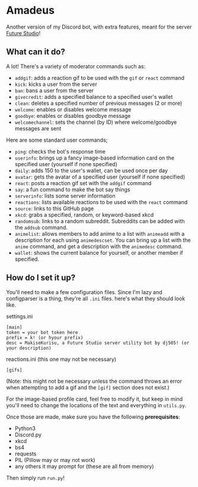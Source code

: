 # Amadeus
Another version of my Discord bot, with extra features, meant for the server [Future Studio](https://discord.gg/HbmunrE)!

## What can it do?
A lot! There's a variety of moderator commands such as:

- `addgif`: adds a reaction gif to be used with the `gif` or `react` command
- `kick`: kicks a user from the server
- `ban`: bans a user from the server
- `givecredit`: adds a specified balance to a specified user's wallet
- `clean`: deletes a specified number of previous messages (2 or more)
- `welcome`: enables or disables welcome message
- `goodbye`: enables or disables goodbye message
- `welcomechannel`: sets the channel (by ID) where welcome/goodbye messages are sent

Here are some standard user commands;

- `ping`: checks the bot's response time
- `userinfo`: brings up a fancy image-based information card on the specified user (yourself if none specified)
- `daily`: adds 150 to the user's wallet, can be used once per day
- `avatar`: gets the avatar of a specified user (yourself if none specified)
- `react`: posts a reaction gif set with the `addgif` command
- `say`: a fun command to make the bot say things
- `serverinfo`: lists some server information
- `reactions`: lists available reactions to be used with the `react` command
- `source`: links to this GitHub page
- `xkcd`: grabs a specified, random, or keyword-based xkcd
- `randomsub`: links to a random subreddit. Subreddits can be added with the `addsub` command.
- `animelist`: allows members to add anime to a list with `animeadd` with a description for each using `animedescset`. You can bring up a list with the `anime` command, and get a description with the `animedesc` command.
- `wallet`: shows the current balance for yourself, or another member if specified.

## How do I set it up?
You'll need to make a few configuration files. Since I'm lazy and configparser is a thing, they're all `.ini` files. here's what they should look like.

settings.ini
```
[main]
token = your bot token here
prefix = k! (or hyour prefix)
desc = MakiseKurisu, a Future Studio server utility bot by dj505! (or your description)
```

reactions.ini (this one may not be necessary)
```
[gifs]
```
(Note: this might not be necessary unless the command throws an error when attempting to add a gif and the `[gif]` section does not exist.)

For the image-based profile card, feel free to modify it, but keep in mind you'll need to change the locations of the text and everything in `utils.py`.

Once those are made, make sure you have the following **prerequisites**:
- Python3
- Discord.py
- xkcd
- bs4
- requests
- PIL (Pillow may or may not work)
- any others it may prompt for (these are all from memory)

Then simply run `run.py`!
